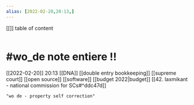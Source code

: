 ```yaml
---
alias: [2022-02-20,20:13,]
---
```

[[]]
table of content
```toc
```

# #wo_de note entiere !!
[[2022-02-20]] 20:13
[[DNA]]
[[double entry bookkeeping]]
[[supreme court]]
[[open source]] [[software]]
[[budget 2022|budget]]
[[42. laxmikant - national commission for SCs#^ddc47d]]
```query 2022-02-20 20:14
"wo de - property self correction"
```
